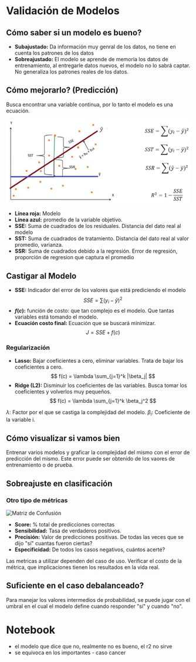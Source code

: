 # Validación de Modelos
## Cómo saber si un modelo es bueno?
- **Subajustado:** Da información muy genral de los datos, no tiene en cuenta los patrones de los datos
- **Sobreajustado:** El modelo se aprende de memoria los datos de entrenamiento, al entregarle datos nuevos, el modelo no lo sabrá captar. No generaliza los patrones reales de los datos.

## Cómo mejorarlo? (Predicción)

Busca encontrar una variable continua, por lo tanto el modelo es una ecuación.

![example](images/00.png)

- **Línea roja:** Modelo
- **Línea azul:** promedio de la variable objetivo.
- **SSE:** Suma de cuadrados de los residuales. Distancia del dato real al modelo
- **SST:** Suma de cuadrados de tratamiento. Distancia del dato real al valor promedio, varianza.
- **SSR:** Suma de cuadrados debido a la regresión. Error de regresión, proporción de regresion que captura el promedio

## Castigar al Modelo

- **SSE:** Indicador del error de los valores que está prediciendo el modelo
  $$ SSE = \sum (y_i-\hat{y})^2 $$
- **$f(c):$** función de costo: que tan complejo es el modelo. Que tantas variables está tomando el modelo.
- **Ecuación costo final:** Ecuación que se buscará minimizar.
  $$ J = SSE + f(c) $$

### Regularización

- **Lasso:** Bajar coeficientes a cero, eliminar variables. Trata de bajar los coeficientes a cero.
  $$ f(c) = \lambda \sum_{j=1}^k |\beta_j|  $$
- **Ridge (L2):** Disminuir los coeficientes de las variables. Busca tomar los coeficientes y volverlos muy pequeños.
  $$ f(c) = \lambda \sum_{j=1}^k \beta_j^2  $$

$\lambda:$  Factor por el que se castiga la complejidad del modelo.
$\beta_i:$ Coeficiente de la variable i.

## Cómo visualizar si vamos bien

Entrenar varios modelos y graficar la complejidad del mismo con el error de predicción del mismo. Este error puede ser obtenido de los vaores de entrenamiento o de prueba.

## Sobreajuste en clasificación

### Otro tipo de métricas

![Matriz de Confusión](https://bookdown.org/dparedesi/data-science-con-r/img/confusion-matrix.png)

- **Score:** % total de predicciones correctas
- **Sensibilidad:** Tasa de verdaderos positivos.
- **Precisión:** Valor de predicciones positivas. De todas las veces que se dijo "sí" cuantas fueron ciertas?
- **Especificidad:** De todos los casos negativos, cuántos acerté?

Las metricas a utilizar dependen del caso de uso. Verificar el costo de la métrica, que implicaciones tienen los resultados en la vida real.

## Suficiente en el caso debalanceado?

Para manejar los valores intermedios de probabilidad, se puede jugar con el umbral en el cual el modelo define cuando responder "sí" y cuando "no".

# Notebook
- el modelo que dice que no, realmente no es bueno, el r2 no sirve
- se equivoca en los importantes - caso cancer